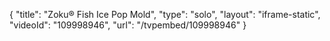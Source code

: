 {
    "title": "Zoku&reg; Fish Ice Pop Mold",
    "type": "solo",
    "layout": "iframe-static",
    "videoId": "109998946",
    "url": "\/tvpembed\/109998946"
}